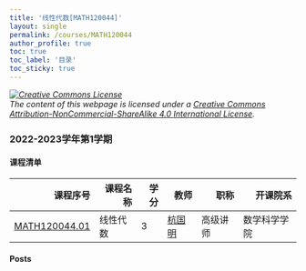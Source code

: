 ```yaml
---
title: '线性代数[MATH120044]'
layout: single
permalink: /courses/MATH120044
author_profile: true
toc: true
toc_label: '目录'
toc_sticky: true
---
```



<div class='notice--warning'>
	<p><i><a rel='license' href='http://creativecommons.org/licenses/by-nc-sa/4.0/'><img alt='Creative Commons License' style='border-width:0' src='https://i.creativecommons.org/l/by-nc-sa/4.0/88x31.png' /></a><br /> The content of this webpage is licensed under a <a rel='license' href='http://creativecommons.org/licenses/by-nc-sa/4.0/'>Creative Commons Attribution-NonCommercial-ShareAlike 4.0 International License</a>.</i></p>
</div>

### 2022-2023学年第1学期


#### 课程清单

<div style='text-align: center;' id='MATH120044_2223F'> <table id='MATH120044_2223F_table'>
  <thead>
    <tr style="text-align: right;">
      <th>课程序号</th>
      <th>课程名称</th>
      <th>学分</th>
      <th>教师</th>
      <th>职称</th>
      <th>开课院系</th>
    </tr>
  </thead>
  <tbody>
    <tr>
      <td><a href='https://fdu-math.github.io/courses/class-id/MATH120044-01'>MATH120044.01</a></td>
      <td>线性代数</td>
      <td>3</td>
      <td><a href='https://fdu-math.github.io/teachers/杭国明'>杭国明</a></td>
      <td>高级讲师</td>
      <td>数学科学学院</td>
    </tr>
  </tbody>
</table></div>

#### Posts